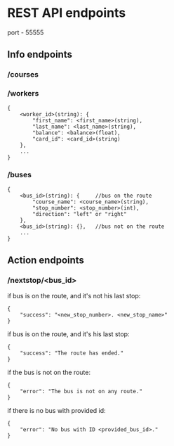 # REST API endpoints
port - 55555

## Info endpoints

### /courses

### /workers
    {
        <worker_id>(string): {
            "first_name": <first_name>(string),
            "last_name": <last_name>(string),
            "balance": <balance>(float),
            "card_id": <card_id>(string)
        },
        ...
    }

### /buses
    {  
        <bus_id>(string): {     //bus on the route
            "course_name": <course_name>(string),
            "stop_number": <stop_number>(int),
            "direction": "left" or "right"
        },
        <bus_id>(string): {},   //bus not on the route
        ...
    }

## Action endpoints

### /nextstop/<bus_id>
if bus is on the route, and it's not his last stop:

    {
        "success": "<new_stop_number>. <new_stop_name>"
    }

if bus is on the route, and it's his last stop:

    {
        "success": "The route has ended."
    }

if the bus is not on the route:

    {
        "error": "The bus is not on any route."
    }

if there is no bus with provided id:

    {
        "error": "No bus with ID <provided_bus_id>."
    }

